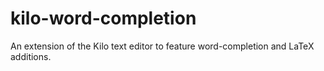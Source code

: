 # kilo-word-completion
An extension of the Kilo text editor to feature word-completion and LaTeX additions.

